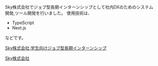 Sky株式会社でジョブ型長期インターンシップとして社内DXのためのシステム開発,ツール開発を行いました。
使用技術は、
- TypeScript
- Next.js

などです。

[Sky株式会社,学生向けジョブ型長期インターンシップ](https://www.sky-recruit.jp/internship/long-term/)

[Sky株式会社](https://www.skygroup.jp/)
